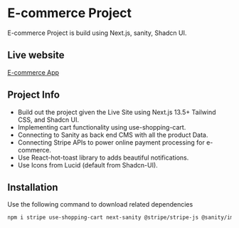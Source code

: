 # E-commerce Project

E-commerce Project is build using Next.js, sanity, Shadcn UI.
## Live website

[E-commerce App](https://e-commerce-project-navy.vercel.app/)

## Project Info
- Build out the project given the Live Site using Next.js 13.5+ Tailwind CSS, and Shadcn UI.
- Implementing cart functionality using use-shopping-cart.
- Connecting to Sanity as back end CMS with all the product Data.
- Connecting Stripe APIs to power online payment processing for e-commerce.
- Use React-hot-toast library to adds beautiful notifications.
- Use Icons from Lucid (default from Shadcn-UI).

## Installation

Use the following command to download related dependencies

```bash
npm i stripe use-shopping-cart next-sanity @stripe/stripe-js @sanity/image-url 
```


